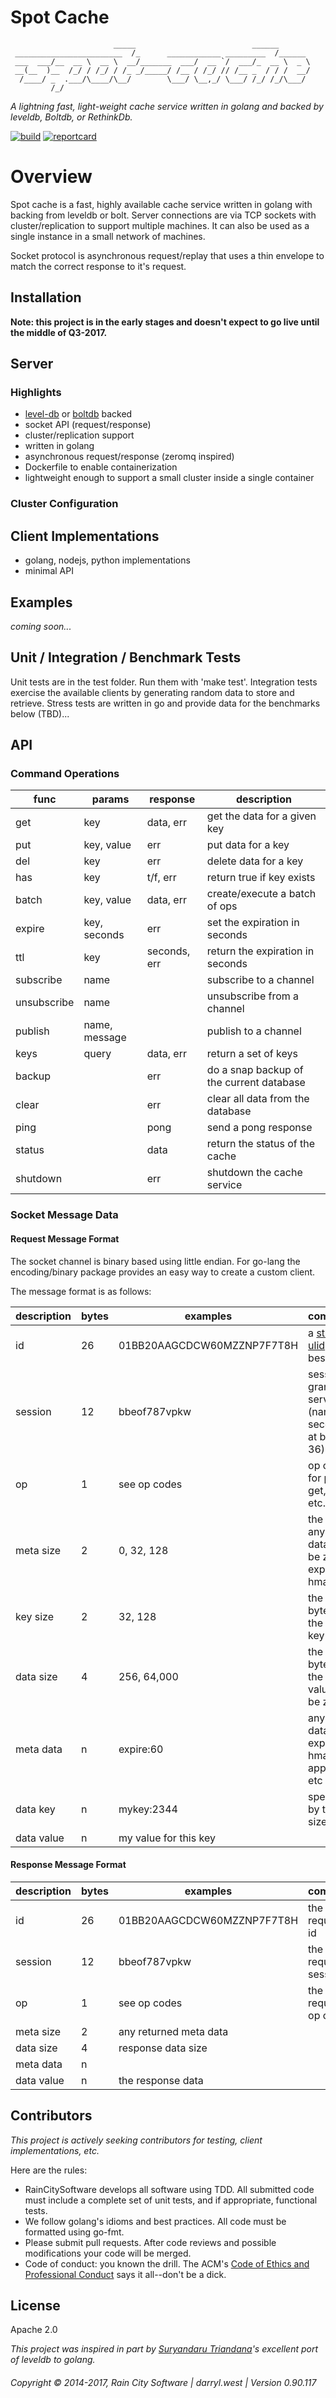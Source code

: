 # Spot Cache

```
                       _____                          ______       
 ________________________  /_      ____________ _________  /______ 
 ___  ___/__  __ \  __ \  __/_______  ___/  __ `/  ___/_  __ \  _ \
 __(__  )__  /_/ / /_/ / /_ _/_____/ /__ / /_/ // /__ _  / / /  __/
  /____/ _  .___/\____/\__/        \___/ \__,_/ \___/ /_/ /_/\___/ 
         /_/                                                       
```

_A lightning fast, light-weight cache service written in golang and backed by leveldb, Boltdb, or RethinkDb._

[![build](https://travis-ci.org/darrylwest/spot-cache.svg?branch=master)](https://travis-ci.org/darrylwest/spot-cache/)
[![reportcard](https://goreportcard.com/badge/github.com/darrylwest/spot-cache)](https://goreportcard.com/report/github.com/darrylwest/spot-cache)

# Overview

Spot cache is a fast, highly available cache service written in golang with backing from leveldb or bolt.  Server connections are via TCP sockets with cluster/replication to support multiple machines.  It can also be used as a single instance in a small network of machines.

Socket protocol is asynchronous request/replay that uses a thin envelope to match the correct response to it's request.


## Installation

**Note: this project is in the early stages and doesn't expect to go live until the middle of Q3-2017.**

## Server

### Highlights

* [level-db](https://github.com/syndtr/goleveldb) or [boltdb](https://github.com/boltdb/bolt) backed
* socket API (request/response)
* cluster/replication support
* written in golang
* asynchronous request/response (zeromq inspired)
* Dockerfile to enable containerization
* lightweight enough to support a small cluster inside a single container

### Cluster Configuration



## Client Implementations

* golang, nodejs, python implementations
* minimal API

## Examples

_coming soon..._

## Unit / Integration / Benchmark Tests

Unit tests are in the test folder.  Run them with 'make test'.  Integration tests exercise the available clients by generating random data to store and retrieve.  Stress tests are written in go and provide data for the benchmarks below (TBD)...

## API

### Command Operations

| func     | params     | response         | description |
|----------|------------|------------------|-------------|
| get      | key        | data, err        | get the data for a given key |
| put      | key, value | err              | put data for a key |
| del      | key        | err              | delete data for a key |
| has      | key        | t/f, err         | return true if key exists
| batch    | key, value | data, err        | create/execute a batch of ops |
| expire   | key, seconds | err  | set the expiration in seconds |
| ttl      | key   | seconds, err  | return the expiration in seconds |
| subscribe | name | | subscribe to a channel |
| unsubscribe | name | | unsubscribe from a channel |
| publish  | name, message | | publish to a channel |
| keys     | query      | data, err | return a set of keys |
| backup   |            | err  | do a snap backup of the current database |
| clear    |            | err  | clear all data from the database |
| ping     |            | pong | send a pong response |
| status   |            | data | return the status of the cache |
| shutdown |            | err  | shutdown the cache service |


### Socket Message Data

#### Request Message Format

The socket channel is binary based using little endian.  For go-lang the encoding/binary package provides an easy way to create a custom client.  

The message format is as follows:

| description | bytes | examples | comments
|-------------|------|-----|---|
| id   | 26 | 01BB20AAGCDCW60MZZNP7F7T8H | a [standard ulid](https://github.com/alizain/ulid) works best
| session | 12 | bbeof787vpkw | session id granted by server (nano seconds at base 36)
| op   | 1  | see op codes | op codes for put, get, del, etc.
| meta size | 2 | 0, 32, 128 | the size of any meta data (can be zero), expire, hmac, etc.
| key size | 2 | 32, 128 | the size in bytes of the data key
| data size | 4 | 256, 64,000 | the size in bytes of the data value (can be zero)
| meta data | n | expire:60 | any meta data, e.g., expire, hmac, app-key, etc
| data key  | n | mykey:2344 | specified by the key size
| data value | n | my value for this key | 

#### Response Message Format

| description | bytes | examples | comments
|-------------|------|-----|---|
| id   | 26 | 01BB20AAGCDCW60MZZNP7F7T8H | the request's id
| session | 12 | bbeof787vpkw | the request's session id
| op   | 1  | see op codes | the request's op code |
| meta size | 2 | any returned meta data |
| data size | 4 | response data size |
| meta data | n | |
| data value | n | the response data |

## Contributors

_This project is actively seeking contributors for testing, client implementations, etc._

Here are the rules:

* RainCitySoftware develops all software using TDD.  All submitted code must include a complete set of unit tests, and if appropriate, functional tests.
* We follow golang's idioms and best practices.  All code must be formatted using go-fmt.
* Please submit pull requests. After code reviews and possible modifications your code will be merged.
* Code of conduct: you known the drill. The ACM's [Code of Ethics and Professional Conduct](https://www.acm.org/about-acm/acm-code-of-ethics-and-professional-conduct) says it all--don't be a dick.


## License

Apache 2.0

_This project was inspired in part by [Suryandaru Triandana](https://github.com/syndtr/goleveldb)'s excellent port of leveldb to golang._

###### Copyright © 2014-2017, Rain City Software | darryl.west | Version 0.90.117
